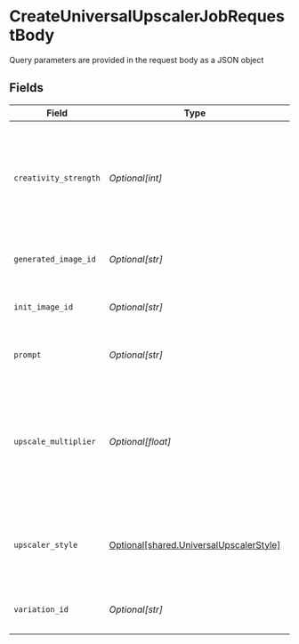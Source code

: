 # CreateUniversalUpscalerJobRequestBody

Query parameters are provided in the request body as a JSON object


## Fields

| Field                                                                                    | Type                                                                                     | Required                                                                                 | Description                                                                              |
| ---------------------------------------------------------------------------------------- | ---------------------------------------------------------------------------------------- | ---------------------------------------------------------------------------------------- | ---------------------------------------------------------------------------------------- |
| `creativity_strength`                                                                    | *Optional[int]*                                                                          | :heavy_minus_sign:                                                                       | The creativity strength of the universal upscaler, must be integer between 1 and 10      |
| `generated_image_id`                                                                     | *Optional[str]*                                                                          | :heavy_minus_sign:                                                                       | The ID of the generated image                                                            |
| `init_image_id`                                                                          | *Optional[str]*                                                                          | :heavy_minus_sign:                                                                       | The ID of the init image uploaded                                                        |
| `prompt`                                                                                 | *Optional[str]*                                                                          | :heavy_minus_sign:                                                                       | The prompt for the universal upscaler                                                    |
| `upscale_multiplier`                                                                     | *Optional[float]*                                                                        | :heavy_minus_sign:                                                                       | The upscale multiplier of the universal upscaler, must be number between 1.00 and 2.00   |
| `upscaler_style`                                                                         | [Optional[shared.UniversalUpscalerStyle]](../../models/shared/universalupscalerstyle.md) | :heavy_minus_sign:                                                                       | The style to upscale images using universal upscaler with.                               |
| `variation_id`                                                                           | *Optional[str]*                                                                          | :heavy_minus_sign:                                                                       | The ID of the variation image                                                            |